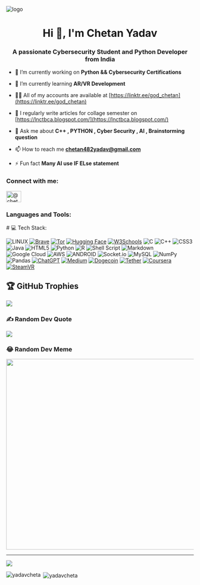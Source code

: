 ![logo](https://github.com/yadavcheta/yadavcheta/blob/main/chetan%20logo.png)
<h1 align="center">Hi 👋, I'm Chetan Yadav</h1>
<h3 align="center">A passionate Cybersecurity Student and Python Developer from India</h3>

- 🔭 I’m currently working on **Python && Cybersecurity Certifications**

- 🌱 I’m currently learning **AR/VR Development**

- 👨‍💻 All of my accounts are available at [https://linktr.ee/god_chetan](https://linktr.ee/god_chetan)

- 📝 I regularly write articles for collage semester on [https://lnctbca.blogspot.com/](https://lnctbca.blogspot.com/)

- 💬 Ask me about **C++ , PYTHON , Cyber Security , AI , Brainstorming question**

- 📫 How to reach me **chetan482yadav@gmail.com**

- ⚡ Fun fact **Many AI use IF ELse statement**

<h3 align="left">Connect with me:</h3>
<p align="left">
<a href="https://www.hackerrank.com/@chetan482yadav" target="blank"><img align="center" src="https://raw.githubusercontent.com/rahuldkjain/github-profile-readme-generator/master/src/images/icons/Social/hackerrank.svg" alt="@chetan482yadav" height="30" width="40" /></a>
</p>

<h3 align="left">Languages and Tools:</h3>
<p>
# 💻 Tech Stack:
  
![LINUX](https://img.shields.io/badge/Linux-FCC624?style=for-the-badge&logo=linux&logoColor=black) [![Brave](https://img.shields.io/badge/Brave-FB542B?logo=Brave&logoColor=white)](#) [![Tor](https://img.shields.io/badge/Tor-7D4698?logo=Tor-Browser&logoColor=white)](#) [![Hugging Face](https://img.shields.io/badge/Hugging%20Face-FFD21E?logo=huggingface&logoColor=000)](#) [![W3Schools](https://img.shields.io/badge/W3Schools-04AA6D?logo=w3schools&logoColor=fff)](#) ![C](https://img.shields.io/badge/c-%2300599C.svg?style=for-the-badge&logo=c&logoColor=white) ![C++](https://img.shields.io/badge/c++-%2300599C.svg?style=for-the-badge&logo=c%2B%2B&logoColor=white) ![CSS3](https://img.shields.io/badge/css3-%231572B6.svg?style=for-the-badge&logo=css3&logoColor=white) ![Java](https://img.shields.io/badge/java-%23ED8B00.svg?style=for-the-badge&logo=java&logoColor=white) ![HTML5](https://img.shields.io/badge/html5-%23E34F26.svg?style=for-the-badge&logo=html5&logoColor=white) ![Python](https://img.shields.io/badge/python-3670A0?style=for-the-badge&logo=python&logoColor=ffdd54) ![R](https://img.shields.io/badge/r-%23276DC3.svg?style=for-the-badge&logo=r&logoColor=white) ![Shell Script](https://img.shields.io/badge/shell_script-%23121011.svg?style=for-the-badge&logo=gnu-bash&logoColor=white) ![Markdown](https://img.shields.io/badge/markdown-%23000000.svg?style=for-the-badge&logo=markdown&logoColor=white)  ![Google Cloud](https://img.shields.io/badge/Google%20Cloud-%234285F4.svg?style=for-the-badge&logo=google-cloud&logoColor=white) ![AWS](https://img.shields.io/badge/AWS-%23FF9900.svg?style=for-the-badge&logo=amazon-aws&logoColor=white)  ![ANDROID](https://img.shields.io/badge/android-%2320232a.svg?style=for-the-badge&logo=android&logoColor=%a4c639) ![Socket.io](https://img.shields.io/badge/Socket.io-black?style=for-the-badge&logo=socket.io&badgeColor=010101)  ![MySQL](https://img.shields.io/badge/mysql-%2300f.svg?style=for-the-badge&logo=mysql&logoColor=white)  ![NumPy](https://img.shields.io/badge/numpy-%23013243.svg?style=for-the-badge&logo=numpy&logoColor=white) ![Pandas](https://img.shields.io/badge/pandas-%23150458.svg?style=for-the-badge&logo=pandas&logoColor=white) 	[![ChatGPT](https://img.shields.io/badge/ChatGPT-74aa9c?logo=openai&logoColor=white)](#) [![Medium](https://img.shields.io/badge/Medium-%23000000.svg?logo=medium&logoColor=white)](#) [![Dogecoin](https://img.shields.io/badge/Dogecoin-C2A633?logo=dogecoin&logoColor=white)](#) [![Tether](https://img.shields.io/badge/Tether-168363?&logo=tether&logoColor=white)](#) 	[![Coursera](https://img.shields.io/badge/Coursera-0056D2?logo=coursera&logoColor=fff)](#) [![SteamVR](https://img.shields.io/badge/SteamVR-%23232F3E.svg?logo=steam&logoColor=white)](#)


## 🏆 GitHub Trophies
![](https://github-profile-trophy.vercel.app/?username=yadavcheta&theme=radical&no-frame=true&no-bg=true&margin-w=4)

### ✍️ Random Dev Quote
![](https://quotes-github-readme.vercel.app/api?type=horizontal&theme=dark)

### 😂 Random Dev Meme
<img src="[https://rm.up.railway.app](https://www.google.com/url?sa=i&url=https%3A%2F%2Fwww.thecoderpedia.com%2Fblog%2Fprogramming-memes%2F&psig=AOvVaw3aWIMZ2MOc2a3xthzb8WBY&ust=1695203773538000&source=images&cd=vfe&opi=89978449&ved=0CBAQjRxqFwoTCJDdkae0toEDFQAAAAAdAAAAABAE)" width="512px"/>

---
[![](https://visitcount.itsvg.in/api?id=yadavcheta&icon=4&color=4)](https://visitcount.itsvg.in)

<!-- Proudly created with GPRM ( https://gprm.itsvg.in ) --> 
</p>

<p><img align="left" src="https://github-readme-stats.vercel.app/api/top-langs?username=yadavcheta&show_icons=true&locale=en&layout=compact" alt="yadavcheta" /></p>

<p>&nbsp;<img align="center" src="https://github-readme-stats.vercel.app/api?username=yadavcheta&show_icons=true&locale=en" alt="yadavcheta" /></p>

